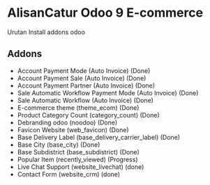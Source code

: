 # AlisanCatur Odoo 9 E-commerce
Urutan Install addons odoo

## Addons
* Account Payment Mode (Auto Invoice) (Done)
* Account Payment Sale (Auto Invoice) (Done)
* Account Payment Partner (Auto Invoice) (Done)
* Sale Automatic Workflow Payment Mode (Auto Invoice) (Done)
* Sale Automatic Workflow (Auto Invoice) (Done)
* E-commerce theme (theme_ecom) (Done)
* Product Category Count (category_count) (Done)
* Debranding odoo (noodoo) (Done)
* Favicon Website (web_favicon) (Done)
* Base Delivery Label (base_delivery_carrier_label) (Done)
* Base City (base_city) (Done)
* Base Subdistrict (base_subdistrict) (Done)
* Popular Item (recently_viewed) (Progress)
* Live Chat Support (website_livechat) (done)
* Contact Form (website_crm) (done)
